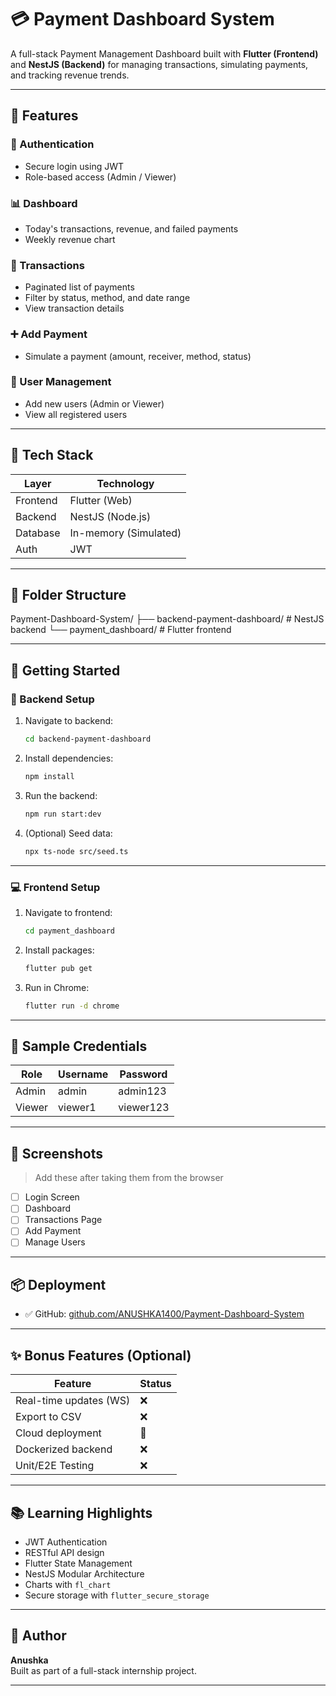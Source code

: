 # 💳 Payment Dashboard System

A full-stack Payment Management Dashboard built with **Flutter (Frontend)** and **NestJS (Backend)** for managing transactions, simulating payments, and tracking revenue trends.

---

## 📌 Features

### 🔐 Authentication
- Secure login using JWT
- Role-based access (Admin / Viewer)

### 📊 Dashboard
- Today's transactions, revenue, and failed payments
- Weekly revenue chart

### 💼 Transactions
- Paginated list of payments
- Filter by status, method, and date range
- View transaction details

### ➕ Add Payment
- Simulate a payment (amount, receiver, method, status)

### 👥 User Management
- Add new users (Admin or Viewer)
- View all registered users

---

## 🧱 Tech Stack

| Layer     | Technology                |
|-----------|---------------------------|
| Frontend  | Flutter (Web)             |
| Backend   | NestJS (Node.js)          |
| Database  | In-memory (Simulated)     |
| Auth      | JWT                       |

---

## 📁 Folder Structure
Payment-Dashboard-System/
├── backend-payment-dashboard/ # NestJS backend
└── payment_dashboard/ # Flutter frontend

---

## 🚀 Getting Started

### 🔧 Backend Setup

1. Navigate to backend:
    ```bash
    cd backend-payment-dashboard
    ```

2. Install dependencies:
    ```bash
    npm install
    ```

3. Run the backend:
    ```bash
    npm run start:dev
    ```

4. (Optional) Seed data:
    ```bash
    npx ts-node src/seed.ts
    ```

---

### 💻 Frontend Setup

1. Navigate to frontend:
    ```bash
    cd payment_dashboard
    ```

2. Install packages:
    ```bash
    flutter pub get
    ```

3. Run in Chrome:
    ```bash
    flutter run -d chrome
    ```

---

## 🔐 Sample Credentials

| Role   | Username | Password    |
|--------|----------|-------------|
| Admin  | admin    | admin123    |
| Viewer | viewer1  | viewer123   |

---

## 📸 Screenshots

> Add these after taking them from the browser
- [ ] Login Screen
- [ ] Dashboard
- [ ] Transactions Page
- [ ] Add Payment
- [ ] Manage Users

---

## 📦 Deployment
- ✅ GitHub: [github.com/ANUSHKA1400/Payment-Dashboard-System](https://github.com/ANUSHKA1400/Payment-Dashboard-System)

---

## ✨ Bonus Features (Optional)

| Feature                | Status |
|------------------------|--------|
| Real-time updates (WS) | ❌     |
| Export to CSV          | ❌     |
| Cloud deployment       | 🔄     |
| Dockerized backend     | ❌     |
| Unit/E2E Testing        | ❌     |

---

## 📚 Learning Highlights

- JWT Authentication
- RESTful API design
- Flutter State Management
- NestJS Modular Architecture
- Charts with `fl_chart`
- Secure storage with `flutter_secure_storage`

---

## 🙌 Author

**Anushka**  
Built as part of a full-stack internship project.

---

